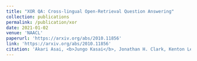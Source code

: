 ```yaml
---
title: "XOR QA: Cross-lingual Open-Retrieval Question Answering"
collection: publications
permalink: /publication/xor
date: 2021-01-02
venue: 'NAACL'
paperurl: 'https://arxiv.org/abs/2010.11856'
link: 'https://arxiv.org/abs/2010.11856'
citation: 'Akari Asai, <b>Jungo Kasai</b>, Jonathan H. Clark, Kenton Lee, Eunsol Choi, and Hannaneh Hajishirzi. 2021. &quot;XOR QA: Cross-lingual Open-Retrieval Question Answering.&quot; <i>Proceedings of the Conference of the North American Chapter of the Association for Computational Linguistics (NAACL)</i>.'
---
```


